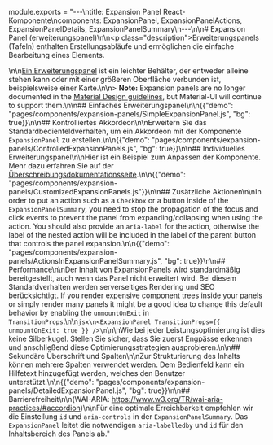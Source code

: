 module.exports = "---\ntitle: Expansion Panel React-Komponente\ncomponents: ExpansionPanel, ExpansionPanelActions, ExpansionPanelDetails, ExpansionPanelSummary\n---\n\n# Expansion Panel (erweiterungspanel)\n\n<p class=\"description\">Erweiterungspanels (Tafeln) enthalten Erstellungsabläufe und ermöglichen die einfache Bearbeitung eines Elements.</p>\n\n[Ein Erweiterungspanel](https://material.io/archive/guidelines/components/expansion-panels.html) ist ein leichter Behälter, der entweder alleine stehen kann oder mit einer größeren Oberfläche verbunden ist, beispielsweise einer Karte.\n\n> **Note:** Expansion panels are no longer documented in the [Material Design guidelines](https://material.io/), but Material-UI will continue to support them.\n\n## Einfaches Erweiterungspanel\n\n{{\"demo\": \"pages/components/expansion-panels/SimpleExpansionPanel.js\", \"bg\": true}}\n\n## Kontrolliertes Akkordeon\n\nErweitern Sie das Standardbedienfeldverhalten, um ein Akkordeon mit der Komponente `ExpansionPanel` zu erstellen.\n\n{{\"demo\": \"pages/components/expansion-panels/ControlledExpansionPanels.js\", \"bg\": true}}\n\n## Individuelles Erweiterungspanel\n\nHier ist ein Beispiel zum Anpassen der Komponente. Mehr dazu erfahren Sie auf der [Überschreibungsdokumentationsseite](/customization/components/).\n\n{{\"demo\": \"pages/components/expansion-panels/CustomizedExpansionPanels.js\"}}\n\n## Zusätzliche Aktionen\n\nIn order to put an action such as a `Checkbox` or a button inside of the `ExpansionPanelSummary`, you need to stop the propagation of the focus and click events to prevent the panel from expanding/collapsing when using the action. You should also provide an `aria-label` for the action, otherwise the label of the nested action will be included in the label of the parent button that controls the panel expansion.\n\n{{\"demo\": \"pages/components/expansion-panels/ActionsInExpansionPanelSummary.js\", \"bg\": true}}\n\n## Performance\n\nDer Inhalt von ExpansionPanels wird standardmäßig bereitgestellt, auch wenn das Panel nicht erweitert wird. Bei diesem Standardverhalten werden serverseitiges Rendering und SEO berücksichtigt. If you render expensive component trees inside your panels or simply render many panels it might be a good idea to change this default behavior by enabling the `unmountOnExit` in `TransitionProps`:\n\n```jsx\n<ExpansionPanel TransitionProps={{ unmountOnExit: true }} />\n```\n\nWie bei jeder Leistungsoptimierung ist dies keine Silberkugel. Stellen Sie sicher, dass Sie zuerst Engpässe erkennen und anschließend diese Optimierungsstrategien ausprobieren.\n\n## Sekundäre Überschrift und Spalten\n\nZur Strukturierung des Inhalts können mehrere Spalten verwendet werden. Dem Bedienfeld kann ein Hilfetext hinzugefügt werden, welches den Benutzer unterstützt.\n\n{{\"demo\": \"pages/components/expansion-panels/DetailedExpansionPanel.js\", \"bg\": true}}\n\n## Barrierefreiheit\n\n(WAI-ARIA: https://www.w3.org/TR/wai-aria-practices/#accordion)\n\nFür eine optimale Erreichbarkeit empfehlen wir die Einstellung `id` und `aria-controls` in der `ExpansionPanelSummary`. Das `ExpansionPanel` leitet die notwendigen `aria-labelledby` und `id` für den Inhaltsbereich des Panels ab."